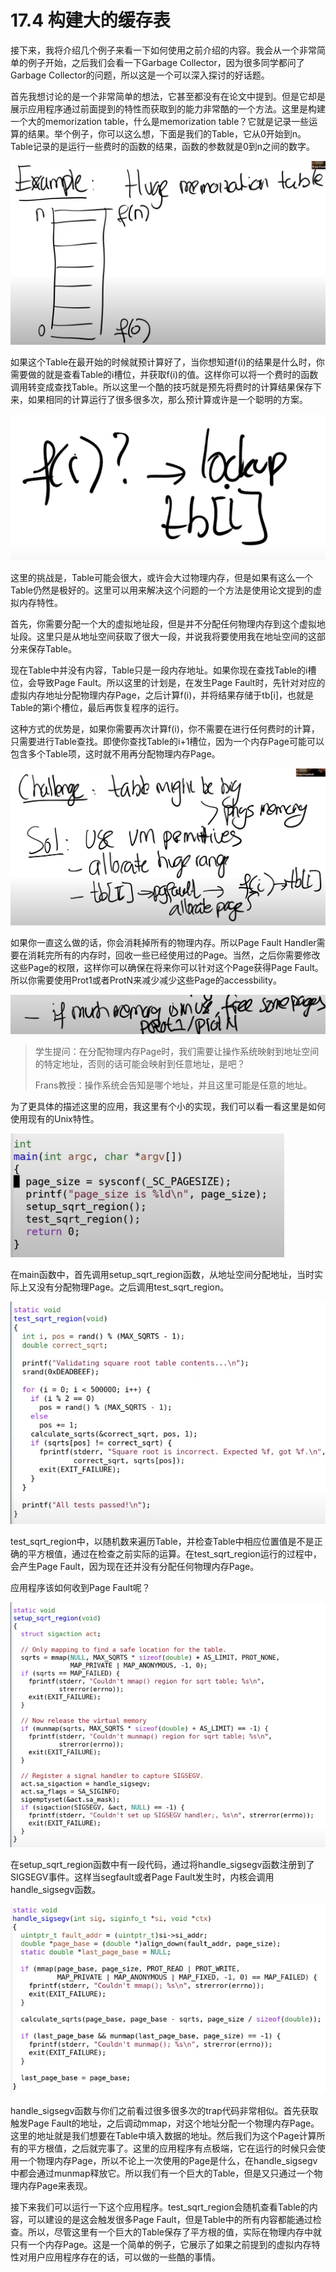 # 17.4 构建大的缓存表

接下来，我将介绍几个例子来看一下如何使用之前介绍的内容。我会从一个非常简单的例子开始，之后我们会看一下Garbage Collector，因为很多同学都问了Garbage Collector的问题，所以这是一个可以深入探讨的好话题。

首先我想讨论的是一个非常简单的想法，它甚至都没有在论文中提到。但是它却是展示应用程序通过前面提到的特性而获取到的能力非常酷的一个方法。这里是构建一个大的memorization table，什么是memorization table？它就是记录一些运算的结果。举个例子，你可以这么想，下面是我们的Table，它从0开始到n。Table记录的是运行一些费时的函数的结果，函数的参数就是0到n之间的数字。

![](../.gitbook/assets/image%20%28768%29.png)

如果这个Table在最开始的时候就预计算好了，当你想知道f\(i\)的结果是什么时，你需要做的就是查看Table的i槽位，并获取f\(i\)的值。这样你可以将一个费时的函数调用转变成查找Table。所以这里一个酷的技巧就是预先将费时的计算结果保存下来，如果相同的计算运行了很多很多次，那么预计算或许是一个聪明的方案。

![](../.gitbook/assets/image%20%28758%29.png)

这里的挑战是，Table可能会很大，或许会大过物理内存，但是如果有这么一个Table仍然是极好的。这里可以用来解决这个问题的一个方法是使用论文提到的虚拟内存特性。

首先，你需要分配一个大的虚拟地址段，但是并不分配任何物理内存到这个虚拟地址段。这里只是从地址空间获取了很大一段，并说我将要使用我在地址空间的这部分来保存Table。

现在Table中并没有内容，Table只是一段内存地址。如果你现在查找Table的i槽位，会导致Page Fault。所以这里的计划是，在发生Page Fault时，先针对对应的虚拟内存地址分配物理内存Page，之后计算f\(i\)，并将结果存储于tb\[i\]，也就是Table的第i个槽位，最后再恢复程序的运行。

这种方式的优势是，如果你需要再次计算f\(i\)，你不需要在进行任何费时的计算，只需要进行Table查找。即使你查找Table的i+1槽位，因为一个内存Page可能可以包含多个Table项，这时就不用再分配物理内存Page。

![](../.gitbook/assets/image%20%28760%29.png)

如果你一直这么做的话，你会消耗掉所有的物理内存。所以Page Fault Handler需要在消耗完所有的内存时，回收一些已经使用过的Page。当然，之后你需要修改这些Page的权限，这样你可以确保在将来你可以针对这个Page获得Page Fault。所以你需要使用Prot1或者ProtN来减少减少这些Page的accessbility。

![](../.gitbook/assets/image%20%28766%29.png)

> 学生提问：在分配物理内存Page时，我们需要让操作系统映射到地址空间的特定地址，否则的话可能会映射到任意地址，是吧？
>
> Frans教授：操作系统会告知是哪个地址，并且这里可能是任意的地址。

为了更具体的描述这里的应用，我这里有个小的实现，我们可以看一看这里是如何使用现有的Unix特性。

![](../.gitbook/assets/image%20%28759%29.png)

在main函数中，首先调用setup\_sqrt\_region函数，从地址空间分配地址，当时实际上又没有分配物理Page。之后调用test\_sqrt\_region。

![](../.gitbook/assets/image%20%28765%29.png)

test\_sqrt\_region中，以随机数来遍历Table，并检查Table中相应位置值是不是正确的平方根值，通过在检查之前实际的运算。在test\_sqrt\_region运行的过程中，会产生Page Fault，因为现在还并没有分配任何物理内存Page。

应用程序该如何收到Page Fault呢？

![](../.gitbook/assets/image%20%28767%29.png)

在setup\_sqrt\_region函数中有一段代码，通过将handle\_sigsegv函数注册到了SIGSEGV事件。这样当segfault或者Page Fault发生时，内核会调用handle\_sigsegv函数。

![](../.gitbook/assets/image%20%28761%29.png)

handle\_sigsegv函数与你们之前看过很多很多次的trap代码非常相似。首先获取触发Page Fault的地址，之后调动mmap，对这个地址分配一个物理内存Page。这里的地址就是我们想要在Table中填入数据的地址。然后我们为这个Page计算所有的平方根值，之后就完事了。这里的应用程序有点极端，它在运行的时候只会使用一个物理内存Page，所以不论上一次使用的Page是什么，在handle\_sigsegv中都会通过munmap释放它。所以我们有一个巨大的Table，但是又只通过一个物理内存Page来表现。

接下来我们可以运行一下这个应用程序。test\_sqrt\_region会随机查看Table的内容，可以建设的是这会触发很多Page Fault，但是Table中的所有内容都能通过检查。所以，尽管这里有一个巨大的Table保存了平方根的值，实际在物理内存中就只有一个内存Page。这是一个简单的例子，它展示了如果之前提到的虚拟内存特性对用户应用程序存在的话，可以做的一些酷的事情。

